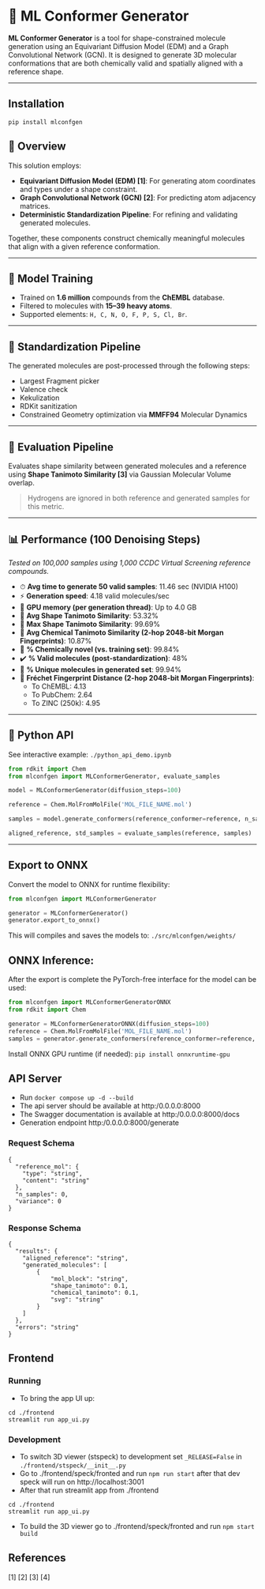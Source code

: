 # 🧬 ML Conformer Generator

**ML Conformer Generator** 
is a tool for shape-constrained molecule generation using an Equivariant Diffusion Model (EDM)
and a Graph Convolutional Network (GCN). It is designed to generate 3D molecular conformations
that are both chemically valid and spatially aligned with a reference shape.

---
## Installation
`pip install mlconfgen`

## 🚀 Overview

This solution employs:

- **Equivariant Diffusion Model (EDM) [1]**: For generating atom coordinates and types under a shape constraint.
- **Graph Convolutional Network (GCN) [2]**: For predicting atom adjacency matrices.
- **Deterministic Standardization Pipeline**: For refining and validating generated molecules.

Together, these components construct chemically meaningful molecules that align with a given reference conformation.

---

## 🧠 Model Training

- Trained on **1.6 million** compounds from the **ChEMBL** database.
- Filtered to molecules with **15–39 heavy atoms**.
- Supported elements: `H, C, N, O, F, P, S, Cl, Br`.

---

## 🧪 Standardization Pipeline

The generated molecules are post-processed through the following steps:

- Largest Fragment picker
- Valence check
- Kekulization
- RDKit sanitization
- Constrained Geometry optimization via **MMFF94** Molecular Dynamics

---

## 📏 Evaluation Pipeline

Evaluates shape similarity between generated molecules and a reference using
**Shape Tanimoto Similarity [3]** via Gaussian Molecular Volume overlap.

> Hydrogens are ignored in both reference and generated samples for this metric.

---

## 📊 Performance (100 Denoising Steps)

*Tested on 100,000 samples using 1,000 CCDC Virtual Screening reference compounds.*

- ⏱ **Avg time to generate 50 valid samples**: 11.46 sec (NVIDIA H100)
- ⚡️ **Generation speed**: 4.18 valid molecules/sec
- 💾 **GPU memory (per generation thread)**: Up to 4.0 GB
- 📐 **Avg Shape Tanimoto Similarity**: 53.32%
- 🎯 **Max Shape Tanimoto Similarity**: 99.69%
- 🔬 **Avg Chemical Tanimoto Similarity (2-hop 2048-bit Morgan Fingerprints)**: 10.87%
- 🧬 **% Chemically novel (vs. training set)**: 99.84%
- ✔️ **% Valid molecules (post-standardization)**: 48%
- 🔁 **% Unique molecules in generated set**: 99.94%
- 📎 **Fréchet Fingerprint Distance (2-hop 2048-bit Morgan Fingerprints)**:  
  - To ChEMBL: 4.13  
  - To PubChem: 2.64  
  - To ZINC (250k): 4.95

---

## 🐍 Python API

See interactive example: `./python_api_demo.ipynb`

```python
from rdkit import Chem
from mlconfgen import MLConformerGenerator, evaluate_samples

model = MLConformerGenerator(diffusion_steps=100)

reference = Chem.MolFromMolFile('MOL_FILE_NAME.mol')

samples = model.generate_conformers(reference_conformer=reference, n_samples=20)

aligned_reference, std_samples = evaluate_samples(reference, samples)
```
---

## Export to ONNX

Convert the model to ONNX for runtime flexibility:
```python
from mlconfgen import MLConformerGenerator

generator = MLConformerGenerator()
generator.export_to_onnx()
```
This will compiles and saves the models to:
`./src/mlconfgen/weights/`

## ONNX Inference:

After the export is complete the PyTorch-free interface for the model can be used:

```python
from mlconfgen import MLConformerGeneratorONNX
from rdkit import Chem

generator = MLConformerGeneratorONNX(diffusion_steps=100)
reference = Chem.MolFromMolFile('MOL_FILE_NAME.mol')
samples = generator.generate_conformers(reference_conformer=reference, n_samples=20)

```
Install ONNX GPU runtime (if needed):
`pip install onnxruntime-gpu`

## API Server
- Run `docker compose up -d --build`
- The api server should be available at http:/0.0.0.0:8000
- The Swagger documentation is available at http:/0.0.0.0:8000/docs
- Generation endpoint http:/0.0.0.0:8000/generate

### Request Schema
```
{
  "reference_mol": {
    "type": "string",
    "content": "string"
  },
  "n_samples": 0,
  "variance": 0
}
```
### Response Schema
```
{
  "results": {
    "aligned_reference": "string",
    "generated_molecules": [
        {
            "mol_block": "string",
            "shape_tanimoto": 0.1,
            "chemical_tanimoto": 0.1,
            "svg": "string"
        }
    ]
  },
  "errors": "string"
}

```

## Frontend 

### Running
- To bring the app UI up:
```
cd ./frontend
streamlit run app_ui.py
```


### Development
- To switch 3D viewer (stspeck) to development set `_RELEASE=False` in `./frontend/stspeck/__init__.py`
- Go to ./frontend/speck/fronted and run `npm run start` after that dev speck will run on http://localhost:3001
- After that run streamlit app from ./frontend
```
cd ./frontend
streamlit run app_ui.py
```
- To build the 3D viewer go to ./frontend/speck/fronted and run `npm start build`

## References
[1]
[2]
[3]
[4]